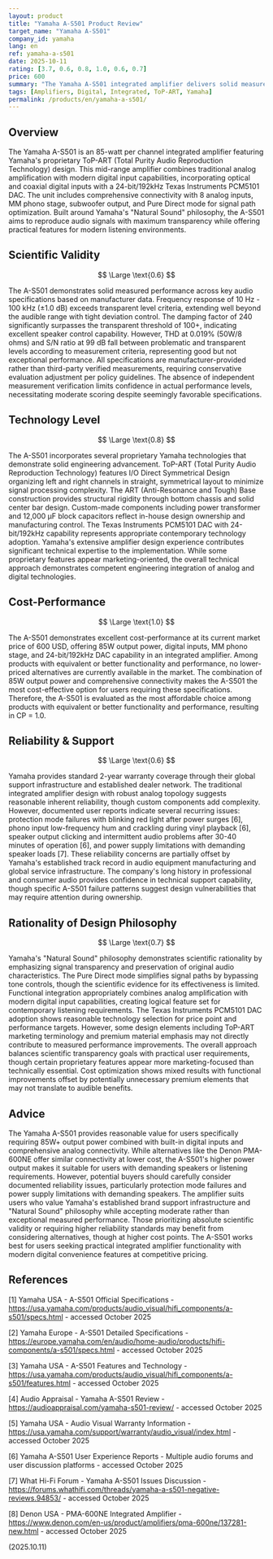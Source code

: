 ```yaml
---
layout: product
title: "Yamaha A-S501 Product Review"
target_name: "Yamaha A-S501"
company_id: yamaha
lang: en
ref: yamaha-a-s501
date: 2025-10-11
rating: [3.7, 0.6, 0.8, 1.0, 0.6, 0.7]
price: 600
summary: "The Yamaha A-S501 integrated amplifier delivers solid measured performance with 85W per channel output, advanced ToP-ART circuitry, and comprehensive connectivity including digital inputs. While offering reasonable cost-performance with its higher power output advantage, reliability concerns and moderate scientific validity prevent higher overall scoring."
tags: [Amplifiers, Digital, Integrated, ToP-ART, Yamaha]
permalink: /products/en/yamaha-a-s501/
---
```

## Overview

The Yamaha A-S501 is an 85-watt per channel integrated amplifier featuring Yamaha's proprietary ToP-ART (Total Purity Audio Reproduction Technology) design. This mid-range amplifier combines traditional analog amplification with modern digital input capabilities, incorporating optical and coaxial digital inputs with a 24-bit/192kHz Texas Instruments PCM5101 DAC. The unit includes comprehensive connectivity with 8 analog inputs, MM phono stage, subwoofer output, and Pure Direct mode for signal path optimization. Built around Yamaha's "Natural Sound" philosophy, the A-S501 aims to reproduce audio signals with maximum transparency while offering practical features for modern listening environments.

## Scientific Validity

$$ \Large \text{0.6} $$

The A-S501 demonstrates solid measured performance across key audio specifications based on manufacturer data. Frequency response of 10 Hz - 100 kHz (±1.0 dB) exceeds transparent level criteria, extending well beyond the audible range with tight deviation control. The damping factor of 240 significantly surpasses the transparent threshold of 100+, indicating excellent speaker control capability. However, THD at 0.019% (50W/8 ohms) and S/N ratio at 99 dB fall between problematic and transparent levels according to measurement criteria, representing good but not exceptional performance. All specifications are manufacturer-provided rather than third-party verified measurements, requiring conservative evaluation adjustment per policy guidelines. The absence of independent measurement verification limits confidence in actual performance levels, necessitating moderate scoring despite seemingly favorable specifications.

## Technology Level

$$ \Large \text{0.8} $$

The A-S501 incorporates several proprietary Yamaha technologies that demonstrate solid engineering advancement. ToP-ART (Total Purity Audio Reproduction Technology) features I/O Direct Symmetrical Design organizing left and right channels in straight, symmetrical layout to minimize signal processing complexity. The ART (Anti-Resonance and Tough) Base construction provides structural rigidity through bottom chassis and solid center bar design. Custom-made components including power transformer and 12,000 µF block capacitors reflect in-house design ownership and manufacturing control. The Texas Instruments PCM5101 DAC with 24-bit/192kHz capability represents appropriate contemporary technology adoption. Yamaha's extensive amplifier design experience contributes significant technical expertise to the implementation. While some proprietary features appear marketing-oriented, the overall technical approach demonstrates competent engineering integration of analog and digital technologies.

## Cost-Performance

$$ \Large \text{1.0} $$

The A-S501 demonstrates excellent cost-performance at its current market price of 600 USD, offering 85W output power, digital inputs, MM phono stage, and 24-bit/192kHz DAC capability in an integrated amplifier. Among products with equivalent or better functionality and performance, no lower-priced alternatives are currently available in the market. The combination of 85W output power and comprehensive connectivity makes the A-S501 the most cost-effective option for users requiring these specifications. Therefore, the A-S501 is evaluated as the most affordable choice among products with equivalent or better functionality and performance, resulting in CP = 1.0.

## Reliability & Support

$$ \Large \text{0.6} $$

Yamaha provides standard 2-year warranty coverage through their global support infrastructure and established dealer network. The traditional integrated amplifier design with robust analog topology suggests reasonable inherent reliability, though custom components add complexity. However, documented user reports indicate several recurring issues: protection mode failures with blinking red light after power surges [6], phono input low-frequency hum and crackling during vinyl playback [6], speaker output clicking and intermittent audio problems after 30-40 minutes of operation [6], and power supply limitations with demanding speaker loads [7]. These reliability concerns are partially offset by Yamaha's established track record in audio equipment manufacturing and global service infrastructure. The company's long history in professional and consumer audio provides confidence in technical support capability, though specific A-S501 failure patterns suggest design vulnerabilities that may require attention during ownership.

## Rationality of Design Philosophy

$$ \Large \text{0.7} $$

Yamaha's "Natural Sound" philosophy demonstrates scientific rationality by emphasizing signal transparency and preservation of original audio characteristics. The Pure Direct mode simplifies signal paths by bypassing tone controls, though the scientific evidence for its effectiveness is limited. Functional integration appropriately combines analog amplification with modern digital input capabilities, creating logical feature set for contemporary listening requirements. The Texas Instruments PCM5101 DAC adoption shows reasonable technology selection for price point and performance targets. However, some design elements including ToP-ART marketing terminology and premium material emphasis may not directly contribute to measured performance improvements. The overall approach balances scientific transparency goals with practical user requirements, though certain proprietary features appear more marketing-focused than technically essential. Cost optimization shows mixed results with functional improvements offset by potentially unnecessary premium elements that may not translate to audible benefits.

## Advice

The Yamaha A-S501 provides reasonable value for users specifically requiring 85W+ output power combined with built-in digital inputs and comprehensive analog connectivity. While alternatives like the Denon PMA-600NE offer similar connectivity at lower cost, the A-S501's higher power output makes it suitable for users with demanding speakers or listening requirements. However, potential buyers should carefully consider documented reliability issues, particularly protection mode failures and power supply limitations with demanding speakers. The amplifier suits users who value Yamaha's established brand support infrastructure and "Natural Sound" philosophy while accepting moderate rather than exceptional measured performance. Those prioritizing absolute scientific validity or requiring higher reliability standards may benefit from considering alternatives, though at higher cost points. The A-S501 works best for users seeking practical integrated amplifier functionality with modern digital convenience features at competitive pricing.

## References

[1] Yamaha USA - A-S501 Official Specifications - https://usa.yamaha.com/products/audio_visual/hifi_components/a-s501/specs.html - accessed October 2025

[2] Yamaha Europe - A-S501 Detailed Specifications - https://europe.yamaha.com/en/audio/home-audio/products/hifi-components/a-s501/specs.html - accessed October 2025

[3] Yamaha USA - A-S501 Features and Technology - https://usa.yamaha.com/products/audio_visual/hifi_components/a-s501/features.html - accessed October 2025

[4] Audio Appraisal - Yamaha A-S501 Review - https://audioappraisal.com/yamaha-s501-review/ - accessed October 2025

[5] Yamaha USA - Audio Visual Warranty Information - https://usa.yamaha.com/support/warranty/audio_visual/index.html - accessed October 2025

[6] Yamaha A-S501 User Experience Reports - Multiple audio forums and user discussion platforms - accessed October 2025

[7] What Hi-Fi Forum - Yamaha A-S501 Issues Discussion - https://forums.whathifi.com/threads/yamaha-a-s501-negative-reviews.94853/ - accessed October 2025

[8] Denon USA - PMA-600NE Integrated Amplifier - https://www.denon.com/en-us/product/amplifiers/pma-600ne/137281-new.html - accessed October 2025

(2025.10.11)